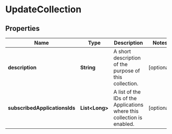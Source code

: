 

# UpdateCollection

## Properties

Name | Type | Description | Notes
------------ | ------------- | ------------- | -------------
**description** | **String** | A short description of the purpose of this collection. |  [optional]
**subscribedApplicationsIds** | **List&lt;Long&gt;** | A list of the IDs of the Applications where this collection is enabled. |  [optional]




